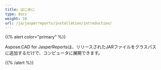 ```yaml
---
title: はじめに
type: docs
weight: 10
url: /ja/jasperreports/installation/introduction/
---
```


{{% alert color="primary" %}}

Aspose.CAD for JasperReportsは、リリースされたJARファイルをクラスパスに追加するだけで、コンピュータに展開できます。

{{% /alert %}}
